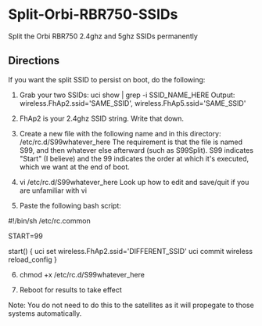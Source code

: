 # Split-Orbi-RBR750-SSIDs
Split the Orbi RBR750 2.4ghz and 5ghz SSIDs permanently

## Directions

If you want the split SSID to persist on boot, do the following:

1. Grab your two SSIDs:
uci show | grep -i SSID_NAME_HERE
Output: wireless.FhAp2.ssid='SAME_SSID', wireless.FhAp5.ssid='SAME_SSID'

2. FhAp2 is your 2.4ghz SSID string. Write that down.

3. Create a new file with the following name and in this directory: /etc/rc.d/S99whatever_here
The requirement is that the file is named S99, and then whatever else afterward (such as S99Split). S99 indicates "Start" (I believe) and the 99 indicates the order at which it's executed, which we want at the end of boot.

4. vi /etc/rc.d/S99whatever_here
Look up how to edit and save/quit if you are unfamiliar with vi

5. Paste the following bash script:

#!/bin/sh /etc/rc.common

START=99

start() {
	uci set wireless.FhAp2.ssid='DIFFERENT_SSID'
	uci commit wireless
	reload_config
}

6. chmod +x /etc/rc.d/S99whatever_here

7. Reboot for results to take effect

Note: You do not need to do this to the satellites as it will propegate to those systems automatically.

